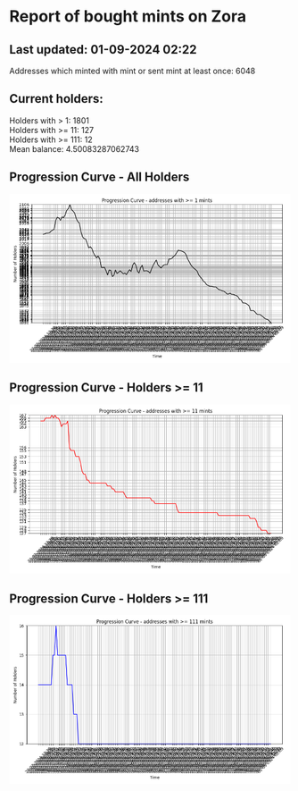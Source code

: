 # Report of bought mints on Zora
## Last updated: 01-09-2024 02:22
Addresses which minted with mint or sent mint at least once: 6048

## Current holders:
Holders with > 1: 1801  
Holders with >= 11: 127  
Holders with >= 111: 12  
Mean balance: 4.50083287062743  

## Progression Curve - All Holders
![addresses with >= 1 mint](progression_curve_all.png)
## Progression Curve - Holders >= 11
![addresses with >= 11 mints](progression_curve_gt_11.png)
## Progression Curve - Holders >= 111
![addresses with >= 111 mints](progression_curve_gt_111.png)
